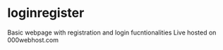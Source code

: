 # loginregister
Basic webpage with registration and login fucntionalities
Live hosted on 000webhost.com
